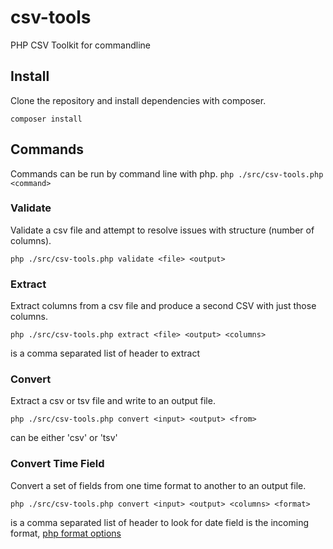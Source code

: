 # csv-tools
PHP CSV Toolkit for commandline

## Install
Clone the repository and install dependencies with composer.

`composer install`

## Commands
Commands can be run by command line with php.
`php ./src/csv-tools.php <command>`

### Validate
Validate a csv file and attempt to resolve issues with structure (number of columns).

`php ./src/csv-tools.php validate <file> <output>`

### Extract
Extract columns from a csv file and produce a second CSV with just those columns.

`php ./src/csv-tools.php extract <file> <output> <columns>`

<columns> is a comma separated list of header to extract
### Convert
Extract a csv or tsv file and write to an output file.

`php ./src/csv-tools.php convert <input> <output> <from>`

<from> can be either 'csv' or 'tsv'

### Convert Time Field
Convert a set of fields from one time format to another to an output file.

`php ./src/csv-tools.php convert <input> <output> <columns> <format>`

<columns> is a comma separated list of header to look for date field
<format> is the incoming format, [php format options](http://php.net/manual/en/datetime.createfromformat.php)